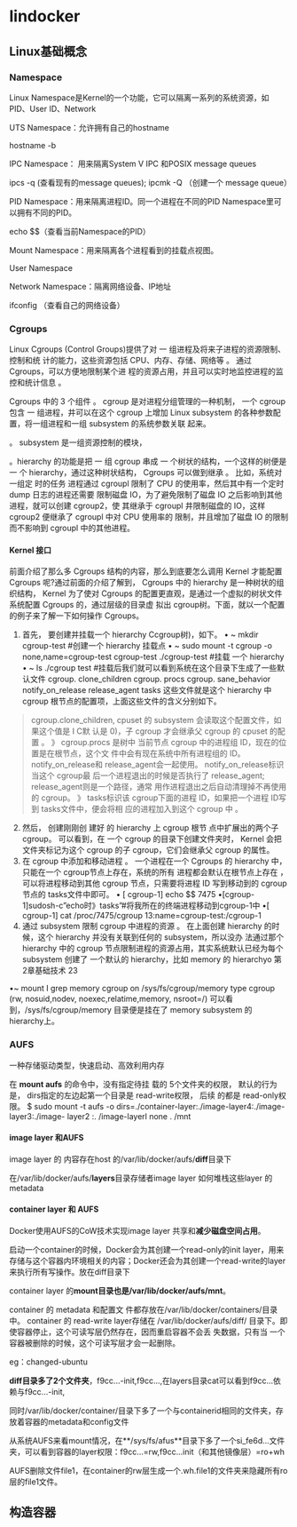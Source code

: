 

# lindocker

## Linux基础概念

### Namespace

Linux Namespace是Kernel的一个功能，它可以隔离一系列的系统资源，如PID、User ID、Network

UTS Namespace：允许拥有自己的hostname

hostname -b



IPC Namespace：  用来隔离System V IPC 和POSIX message queues

 ipcs -q (查看现有的message queues);		ipcmk -Q （创建一个 message queue）



PID Namespace：用来隔离进程ID。同一个进程在不同的PID Namespace里可以拥有不同的PID。

echo $$（查看当前Namespace的PID）



Mount Namespace：用来隔离各个进程看到的挂载点视图。

User Namespace

Network Namespace：隔离网络设备、IP地址

ifconfig （查看自己的网络设备）





### Cgroups

Linux Cgroups (Control Groups)提供了对 一 组进程及将来子进程的资源限制、控制和统 计的能力，这些资源包括 CPU、内存、存储、网络等 。 通过 Cgroups，可以方便地限制某个进 程的资源占用，并且可以实时地监控进程的监控和统计信息 。

Cgroups 中的 3 个组件
。 cgroup 是对进程分组管理的一种机制， 一个 cgroup 包含 一 组进程，井可以在这个 cgroup 上增加 Linux subsystem 的各种参数配置，将一组进程和一组 subsystem 的系统参数关联 起来。

。 subsystem 是一组资源控制的模块， 

。hierarchy 的功能是把 一 组 cgroup 串成 一 个树状的结构，一个这样的树便是 一 个 hierarchy，通过这种树状结构， Cgroups 可以做到继承 。 比如，系统对 一组定 时的任务 进程通过 cgroupl 限制了 CPU 的使用率，然后其中有一个定时 dump 日志的进程还需要 限制磁盘 IO，为了避免限制了磁盘 IO 之后影响到其他进程，就可以创建 cgroup2，使 其继承于 cgroupl 井限制磁盘的 IO，这样 cgroup2 便继承了 cgroupl 中对 CPU 使用率的 限制，并且增加了磁盘 IO 的限制而不影响到 cgroupl 中的其他进程。

#### Kernel 接口

前面介绍了那么多 Cgroups 结构的内容，那么到底要怎么调用 Kernel 才能配置 Cgroups 呢?通过前面的介绍了解到， Cgroups 中的 hierarchy 是一种树状的组织结构， Kernel 为了使对 Cgroups 的配置更直观，是通过一个虚拟的树状文件系统配置 Cgroups 的，通过层级的目录虚 拟出 cgroup树。下面，就以一个配置的例子来了解一下如何操作 Cgroups。

1. 首先， 要创建并挂载一个 hierarchy Ccgroup树)，如下。
   • ~ mkdir cgroup-test #创建一个 hierarchy 挂载点
   • ~ sudo mount -t cgroup -o none,name=cgroup-test cgroup-test ./cgroup-test #挂载 一个 hierarchy
   • ~ ls ./cgroup test #挂载后我们就可以看到系统在这个目录下生成了一些默认文件
   cgroup. clone_children 	cgroup. procs	 cgroup. sane_behavior 	notify_on_release 	release_agent 	 tasks
   这些文件就是这个 hierarchy 中 cgroup 根节点的配置项，上面这些文件的含义分别如下。

> cgroup.clone_children, cpuset 的 subsystem 会读取这个配置文件，如果这个值是 I C默 认是 0)，子 cgroup 才会继承父 cgroup 的 cpuset 的配置 。
> 》 cgroup.procs 是树中 当前节点 cgroup 中的进程组 ID，现在的位置是在根节点，这个文 件中会有现在系统中所有进程组的 ID。
> notify_on_release和 release_agent会一起使用。 notify_on_release标识当这个 cgroup最 后一个进程退出的时候是否执行了 release_agent; release_agent则是一个路径，通常 用作进程退出之后自动清理掉不再使用的 cgroup。
> 》 tasks标识该 cgroup下面的进程 ID，如果把一个进程 ID写到 tasks文件中，便会将相 应的进程加入到这个 cgroup 中 。
2. 然后， 创建刚刚创 建好 的 hierarchy 上 cgroup 根节 点中扩展出的两个子 cgroup。
可以看到，在 一个 cgroup 的目录下创建文件夹时，
Kernel 会把文件夹标记为这个 cgroup
的子 cgroup，它们会继承父 cgroup 的属性。
2.  在 cgroup 中添加和移动进程 。
一个进程在一个 Cgroups 的 hierarchy 中，只能在一个 cgroup节点上存在，系统的所有 进程都会默认在根节点上存在 ，可以将进程移动到其他 cgroup 节点，只需要将进程 ID
写到移动到的 cgroup节点的 tasks文件中即可。
• [ cgroup-1] echo $$
7475 •[cgroup-1]sudosh-c”echo时》tasks”#将我所在的终端进程移动到cgroup-1中 •[ cgroup-1] cat /proc/7475/cgroup
13:name=cgroup-test:/cgroup-1
2. 通过 subsystem 限制 cgroup 中进程的资源 。
在上面创建 hierarchy 的时候，这个 hierarchy 并没有关联到任何的 subsystem，所以没办 法通过那个 hierarchy 中的 cgroup 节点限制进程的资源占用，其实系统默认已经为每个 subsystem 创建了 一个默认的 hierarchy，比如 memory 的 hierarchyo
第 2章基础技术 23


•~ mount I grep memory
cgroup on /sys/fs/cgroup/memory type cgroup
(rw, nosuid,nodev, noexec,relatime,memory, nsroot=/)
可以看到，/sys/fs/cgroup/memory 目录便是挂在了 memory subsystem 的 hierarchy上。



### AUFS

一种存储驱动类型，快速启动、高效利用内存

在 **mount aufs** 的命令中，没有指定待挂 载的 5个文件夹的权限， 默认的行为是， dirs指定的左边起第一个目录是 read-write权限， 后续 的都是 read-only权限。
$ sudo mount -t aufs -o dirs=./container-layer:./image-layer4:./image-layer3:./image- layer2 :. /image-layerl none . /mnt

#### image layer 和AUFS

image layer 的 内容存在host 的/var/lib/docker/aufs/**diff**目录下

在/var/lib/docker/aufs/**layers**目录存储者image layer 如何堆栈这些layer 的metadata

#### container layer 和 AUFS

Docker使用AUFS的CoW技术实现image layer 共享和**减少磁盘空间占用**。

启动一个container的时候，Docker会为其创建一个read-only的init layer，用来存储与这个容器内环境相关的内容；Docker还会为其创建一个read-write的layer来执行所有写操作。放在diff目录下



container layer 的**mount目录也是/var/lib/docker/aufs/mnt**。

container 的 metadata 和配置文 件都存放在/var/lib/docker/containers/<container-id>目录中。 container 的 read-write layer存储在 /var/lib/docker/aufs/diff/ 目录下。即使容器停止，这个可读写层仍然存在，因而重启容器不会丢 失数据，只有当 一个容器被删除的时候，这个可读写层才会一起删除。



eg：changed-ubuntu

**diff目录多了2个文件夹**，f9cc...-init,f9cc...,在layers目录cat可以看到f9cc...依赖与f9cc...-init,

同时/var/lib/docker/container/目录下多了一个与containerid相同的文件夹，存放着容器的metadata和config文件

从系统AUFS来看mount情况，在**/sys/fs/afus**目录下多了一个si_fe6d...文件夹，可以看到容器的layer权限：f9cc...=rw,f9cc...init（和其他镜像层）=ro+wh



AUFS删除文件file1，在container的rw层生成一个.wh.file1的文件夹来隐藏所有ro层的file1文件。



## 构造容器

